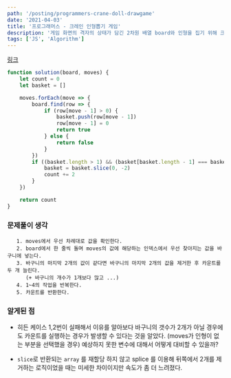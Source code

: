 ```yaml
---
path: '/posting/programmers-crane-doll-drawgame'
date: '2021-04-03'
title: '프로그래머스 - 크레인 인형뽑기 게임'
description: '게임 화면의 격자의 상태가 담긴 2차원 배열 board와 인형을 집기 위해 크레인을 작동시킨 위치가 담긴 배열 moves가 매개변수로 주어질 때, 크레인을 모두 작동시킨 후 터트려져 사라진 인형의 개수를 return 하도록 solution 함수를 완성해주세요.'
tags: ['JS', 'Algorithm']
---
```


[링크](https://programmers.co.kr/learn/courses/30/lessons/68644?language=javascript)

```javascript
function solution(board, moves) {
    let count = 0
    let basket = []

    moves.forEach(move => {
        board.find(row => {
            if (row[move - 1] > 0) {
                basket.push(row[move - 1])
                row[move - 1] = 0
                return true
            } else {
                return false
            }
        })
        if ((basket.length > 1) && (basket[basket.length - 1] === basket[basket.length - 2 ])) {
            basket = basket.slice(0, -2)
            count += 2
        }
    })

    return count
}
```

### 문제풀이 생각

       1. moves에서 우선 차례대로 값을 확인한다.
       2. board에서 한 줄씩 돌며 moves의 값에 해당하는 인덱스에서 우선 찾아지는 값을 바구니에 넣는다.
       3. 바구니의 마지막 2개의 값이 같다면 바구니의 마지막 2개의 값을 제거한 후 카운트를 두 개 늘린다.
          (+ 바구니의 개수가 1개보다 많고 ...)
       4. 1~4의 작업을 반복한다.
       5. 카운트를 반환한다.

### 알게된 점

- 히든 케이스 1,2번이 실패해서 이유를 알아보다 바구니의 갯수가 2개가 아닐 경우에도 카운트를 실행하는 경우가 발생할 수 있다는 것을 알았다. (moves가 인형이 없는 부분을 선택했을 경우) 예상하지 못한 변수에 대해서 어떻게 대비할 수 있을까?

- `slice`로 반환되는 `array` 를 재할당 하지 않고 splice 를 이용해 뒤쪽에서 2개를 제거하는 로직이었을 때는 미세한 차이이지만 속도가 좀 더 느려졌다.



